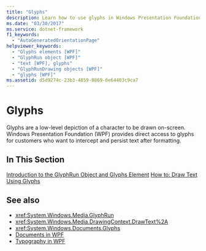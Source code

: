 ```yaml
---
title: "Glyphs"
description: Learn how to use glyphs in Windows Presentation Foundation (WPF) applications. A glyph is a low-level depiction of a character drawn on-screen.
ms.date: "03/30/2017"
ms.service: dotnet-framework
f1_keywords: 
  - "AutoGeneratedOrientationPage"
helpviewer_keywords: 
  - "Glyphs elements [WPF]"
  - "GlyphRun object [WPF]"
  - "text [WPF], glyphs"
  - "GlyphRunDrawing objects [WPF]"
  - "glyphs [WPF]"
ms.assetid: d5d9274c-23b3-4859-8869-6e64403c9ca7
---
```

# Glyphs

Glyphs are a low-level depiction of a character to be drawn on-screen. Windows Presentation Foundation (WPF) provides direct access to glyphs for customers who want to intercept and persist text after formatting.

## In This Section

[Introduction to the GlyphRun Object and Glyphs Element](introduction-to-the-glyphrun-object-and-glyphs-element.md)
  [How to: Draw Text Using Glyphs](draw-text-using-glyphs.md)

## See also

- <xref:System.Windows.Media.GlyphRun>
- <xref:System.Windows.Media.DrawingContext.DrawText%2A>
- <xref:System.Windows.Documents.Glyphs>
- [Documents in WPF](documents-in-wpf.md)
- [Typography in WPF](typography-in-wpf.md)
